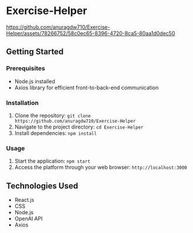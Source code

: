 # Exercise-Helper


https://github.com/anuragdw710/Exercise-Helper/assets/78266752/58c0ec65-8396-4720-8ca5-80aa1d0dec50



## Getting Started

### Prerequisites

- Node.js installed
- Axios library for efficient front-to-back-end communication

### Installation

1. Clone the repository: `git clone https://github.com/anuragdw710/Exercise-Helper`
2. Navigate to the project directory: `cd Exercise-Helper`
3. Install dependencies: `npm install`

### Usage

1. Start the application: `npm start`
2. Access the platform through your web browser: `http://localhost:3000`

## Technologies Used

- React.js
- CSS
- Node.js
- OpenAI API
- Axios
